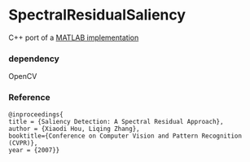 # SpectralResidualSaliency

C++ port of a [MATLAB implementation](http://www.mathworks.com/matlabcentral/fileexchange/38512-visual-scanpaths-via-constrained-levy-exploration-of-a-saliency-landscape/content/CLE/saltool/SpectralR/SpectralResidualSaliency.m)


### dependency
OpenCV

### Reference
```
@inproceedings{
title = {Saliency Detection: A Spectral Residual Approach},
author = {Xiaodi Hou, Liqing Zhang},
booktitle={Conference on Computer Vision and Pattern Recognition (CVPR)},
year = {2007}}
```
